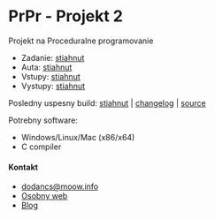 # PrPr - Projekt 2

Projekt na Proceduralne programovanie

 * Zadanie: [stiahnut](resources/zadanie.pdf)
 * Auta: [stiahnut](resources/auta.txt)
 * Vstupy: [stiahnut](resources/vstupy.txt)
 * Vystupy: [stiahnut](resources/vystupy.txt)


Posledny uspesny build: [stiahnut](build/latest.exe) | [changelog](CHANGELOG.md) | [source](sources/)

Potrebny software:

 * Windows/Linux/Mac (x86/x64)
 * C compiler


#### Kontakt

 * dodancs@moow.info
 * [Osobny web](https://dodancs.moow.info)
 * [Blog](https://dodancs.moow.info/blog)
